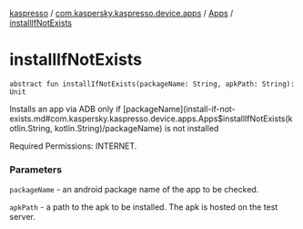 [kaspresso](../../index.md) / [com.kaspersky.kaspresso.device.apps](../index.md) / [Apps](index.md) / [installIfNotExists](./install-if-not-exists.md)

# installIfNotExists

`abstract fun installIfNotExists(packageName: String, apkPath: String): Unit`

Installs an app via ADB only if [packageName](install-if-not-exists.md#com.kaspersky.kaspresso.device.apps.Apps$installIfNotExists(kotlin.String, kotlin.String)/packageName) is not installed

Required Permissions: INTERNET.

### Parameters

`packageName` - an android package name of the app to be checked.

`apkPath` - a path to the apk to be installed. The apk is hosted on the test server.